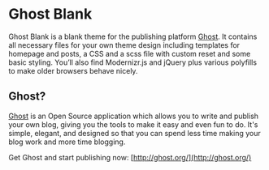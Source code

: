 # Ghost Blank

Ghost Blank is a blank theme for the publishing platform [Ghost](http://ghost.org/). It contains all necessary files for your own theme design including templates for homepage and posts, a CSS and a scss file with custom reset and some basic styling. You’ll also find Modernizr.js and jQuery plus various polyfills to make older browsers behave nicely.

## Ghost?

[Ghost](http://ghost.org/) is an Open Source application which allows you to write and publish your own blog, giving you the tools to make it easy and even fun to do. It's simple, elegant, and designed so that you can spend less time making your blog work and more time blogging.

Get Ghost and start publishing now: [http://ghost.org/](http://ghost.org/)
